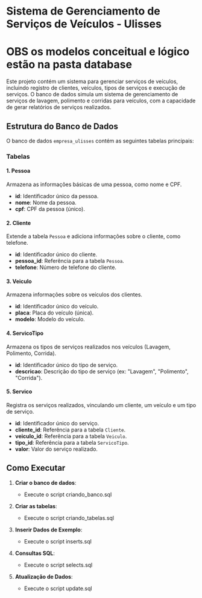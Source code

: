 # Sistema de Gerenciamento de Serviços de Veículos - Ulisses

# OBS os modelos conceitual e lógico estão na pasta database

Este projeto contém um sistema para gerenciar serviços de veículos, incluindo registro de clientes, veículos, tipos de serviços e execução de serviços. O banco de dados simula um sistema de gerenciamento de serviços de lavagem, polimento e corridas para veículos, com a capacidade de gerar relatórios de serviços realizados.

## Estrutura do Banco de Dados

O banco de dados `empresa_ulisses` contém as seguintes tabelas principais:

### Tabelas

#### 1. **Pessoa**

Armazena as informações básicas de uma pessoa, como nome e CPF.

- **id**: Identificador único da pessoa.
- **nome**: Nome da pessoa.
- **cpf**: CPF da pessoa (único).

#### 2. **Cliente**

Extende a tabela `Pessoa` e adiciona informações sobre o cliente, como telefone.

- **id**: Identificador único do cliente.
- **pessoa_id**: Referência para a tabela `Pessoa`.
- **telefone**: Número de telefone do cliente.

#### 3. **Veiculo**

Armazena informações sobre os veículos dos clientes.

- **id**: Identificador único do veículo.
- **placa**: Placa do veículo (única).
- **modelo**: Modelo do veículo.

#### 4. **ServicoTipo**

Armazena os tipos de serviços realizados nos veículos (Lavagem, Polimento, Corrida).

- **id**: Identificador único do tipo de serviço.
- **descricao**: Descrição do tipo de serviço (ex: "Lavagem", "Polimento", "Corrida").

#### 5. **Servico**

Registra os serviços realizados, vinculando um cliente, um veículo e um tipo de serviço.

- **id**: Identificador único do serviço.
- **cliente_id**: Referência para a tabela `Cliente`.
- **veiculo_id**: Referência para a tabela `Veiculo`.
- **tipo_id**: Referência para a tabela `ServicoTipo`.
- **valor**: Valor do serviço realizado.

## Como Executar

1. **Criar o banco de dados**:

   - Execute o script criando_banco.sql

2. **Criar as tabelas**:

   - Execute o script criando_tabelas.sql

3. **Inserir Dados de Exemplo**:

   - Execute o script inserts.sql

4. **Consultas SQL**:

   - Execute o script selects.sql

5. **Atualização de Dados**:

   - Execute o script update.sql
